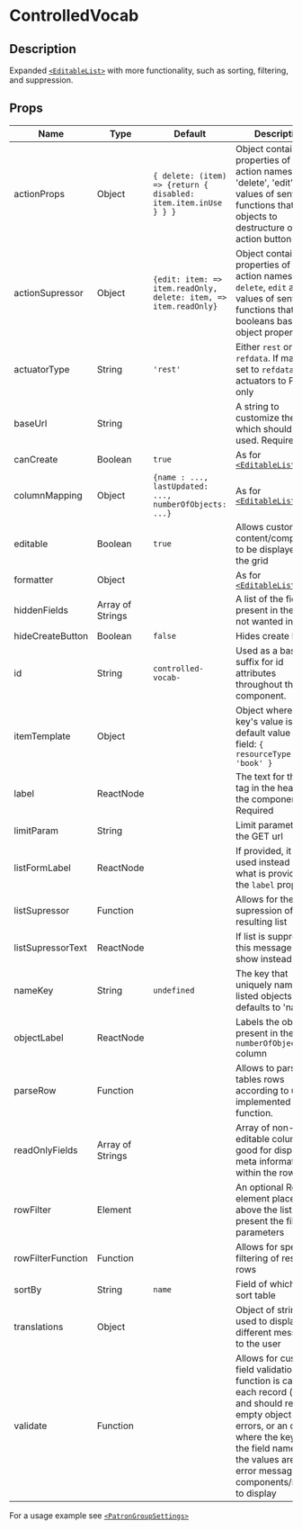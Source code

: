 # ControlledVocab

## Description

Expanded [`<EditableList>`](https://github.com/folio-org/stripes-smart-components/blob/master/lib/EditableList/readme.md) with more functionality, such as sorting, filtering, and suppression.

## Props

Name | Type | Default | Description
--- | --- | --- | ---
actionProps | Object | `{ delete: (item) => {return { disabled: item.item.inUse } } }` | Object containing properties of list action names: 'delete', 'edit' and values of sentinel functions that return objects to destructure onto the action button props
actionSupressor | Object | `{edit: item: => item.readOnly, delete: item, => item.readOnly}` | Object containing properties of list action names: `delete`, `edit` and values of sentinel functions that return booleans based on object properties
actuatorType | String | `'rest'` | Either `rest` or `refdata`. If manually set to `refdata`, sets actuators to PUT only
baseUrl | String | | A string to customize the path which should be used. Required
canCreate | Boolean | `true` | As for [`<EditableList>`](https://github.com/folio-org/stripes-smart-components/edit/master/lib/EditableList/readme.md)
columnMapping | Object | `{name : ..., lastUpdated: ..., numberOfObjects: ...}` | As for [`<EditableList>`](https://github.com/folio-org/stripes-smart-components/edit/master/lib/EditableList/readme.md)
editable | Boolean | `true` | Allows custom content/components to be displayed in the grid
formatter | Object | | As for [`<EditableList>`](https://github.com/folio-org/stripes-smart-components/edit/master/lib/EditableList/readme.md)
hiddenFields | Array of Strings | | A list of the fields present in the table not wanted in the UI
hideCreateButton | Boolean | `false` | Hides create button
id | String | `controlled-vocab-` | Used as a basic suffix for id attributes throughout the component.
itemTemplate | Object | | Object where each key's value is the default value for that field: `{ resourceType: 'book' }`
label | ReactNode | | The text for the H3 tag in the header of the component. Required
limitParam | String | | Limit parameter for the GET url
listFormLabel | ReactNode | | If provided, it will be used instead of what is provided in the `label` prop
listSupressor | Function | | Allows for the supression of the resulting list
listSupressorText | ReactNode | | If list is suppressed, this message will show instead
nameKey | String | `undefined` | The key that uniquely names listed objects: defaults to 'name'
objectLabel | ReactNode | | Labels the objects present in the `numberOfObjects` column
parseRow | Function | | Allows to parse the tables rows according to user implemented function.
readOnlyFields | Array of Strings | | Array of non-editable columns - good for displaying meta information within the row.
rowFilter | Element | | An optional React element placed above the list to present the filter parameters
rowFilterFunction | Function | | Allows for specific filtering of resulting rows
sortBy | String | `name` | Field of which to sort table
translations | Object | | Object of strings used to display different messages to the user
validate | Function | | Allows for custom field validation. The function is called for each record (row) and should return an empty object for no errors, or an object where the keys are the field names and the values are the error message components/strings to display

For a usage example see [`<PatronGroupSettings>`](https://github.com/folio-org/ui-users/blob/master/src/settings/PatronGroupsSettings.js)